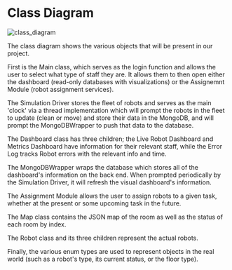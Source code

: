 # Class Diagram
![class_diagram](/docs/design/modeling_diagrams/class_diagram.puml)

The class diagram shows the various objects that will be present in our project. 

First is the Main class, which serves as the login function and allows the user to select what type of staff they are. It allows them to then open either the dashboard (read-only databases with visualizations) or the Assignemnt Module (robot assignment services).

The Simulation Driver stores the fleet of robots and serves as the main 'clock' via a thread implementation which will prompt the robots in the fleet to update (clean or move) and store their data in the MongoDB, and will prompt the MongoDBWrapper to push that data to the database.

The Dashboard class has three children; the Live Robot Dashboard and Metrics Dashboard have information for their relevant staff, while the Error Log tracks Robot errors with the relevant info and time.

The MongoDBWrapper wraps the database which stores all of the dashboard's information on the back end. When prompted periodically by the Simulation Driver, it will refresh the visual dashboard's information.

The Assignment Module allows the user to assign robots to a given task, whether at the present or some upcoming task in the future.

The Map class contains the JSON map of the room as well as the status of each room by index.

The Robot class and its three children represent the actual robots.

Finally, the various enum types are used to represent objects in the real world (such as a robot's type, its current status, or the floor type).